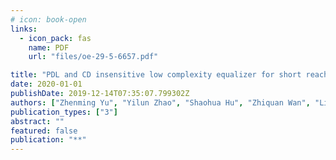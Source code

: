 ```yaml
---
# icon: book-open
links:
  - icon_pack: fas
    name: PDF
    url: "files/oe-29-5-6657.pdf"

title: "PDL and CD insensitive low complexity equalizer for short reach coherent systems"
date: 2020-01-01
publishDate: 2019-12-14T07:35:07.799302Z
authors: ["Zhenming Yu", "Yilun Zhao", "Shaohua Hu", "Zhiquan Wan", "Liang Shu", "Jing Zhang", "Kun Xu"]
publication_types: ["3"]
abstract: ""
featured: false
publication: "**"
---
```



